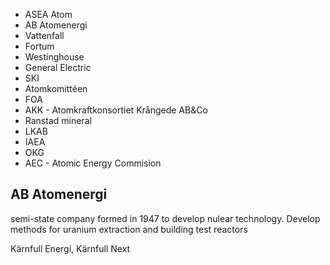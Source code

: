 * ASEA Atom
* AB Atomenergi
* Vattenfall
* Fortum
* Westinghouse
* General Electric
* SKI
* Atomkomittéen
* FOA
* AKK - Atomkraftkonsortiet Krångede AB&Co
* Ranstad mineral
* LKAB
* IAEA
* OKG
* AEC - Atomic Energy Commision
## AB Atomenergi
semi-state company formed in 1947 to develop nulear technology.
Develop methods for uranium extraction and building test reactors

Kärnfull Energi, Kärnfull Next

